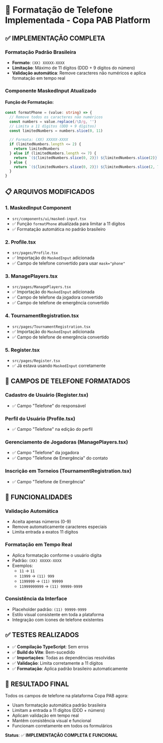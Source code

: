 # 📱 Formatação de Telefone Implementada - Copa PAB Platform

## ✅ **IMPLEMENTAÇÃO COMPLETA**

### **Formatação Padrão Brasileira**
- **Formato**: `(XX) XXXXX-XXXX`
- **Limitação**: Máximo de 11 dígitos (DDD + 9 dígitos do número)
- **Validação automática**: Remove caracteres não numéricos e aplica formatação em tempo real

### **Componente MaskedInput Atualizado**

#### Função de Formatação:
```typescript
const formatPhone = (value: string) => {
  // Remove todos os caracteres não numéricos
  const numbers = value.replace(/\D/g, '')
  // Limita a 11 dígitos (DDD + 9 dígitos)
  const limitedNumbers = numbers.slice(0, 11)
  
  // Formata: (XX) XXXXX-XXXX
  if (limitedNumbers.length <= 2) {
    return limitedNumbers
  } else if (limitedNumbers.length <= 7) {
    return `(${limitedNumbers.slice(0, 2)}) ${limitedNumbers.slice(2)}`
  } else {
    return `(${limitedNumbers.slice(0, 2)}) ${limitedNumbers.slice(2, 7)}-${limitedNumbers.slice(7)}`
  }
}
```

## 📋 **ARQUIVOS MODIFICADOS**

### 1. **MaskedInput Component**
- `src/components/ui/masked-input.tsx`
- ✅ Função `formatPhone` atualizada para limitar a 11 dígitos
- ✅ Formatação automática no padrão brasileiro

### 2. **Profile.tsx**
- `src/pages/Profile.tsx`
- ✅ Importação do `MaskedInput` adicionada
- ✅ Campo de telefone convertido para usar `mask="phone"`

### 3. **ManagePlayers.tsx**
- `src/pages/ManagePlayers.tsx`
- ✅ Importação do `MaskedInput` adicionada
- ✅ Campo de telefone da jogadora convertido
- ✅ Campo de telefone de emergência convertido

### 4. **TournamentRegistration.tsx**
- `src/pages/TournamentRegistration.tsx`
- ✅ Importação do `MaskedInput` adicionada
- ✅ Campo de telefone de emergência convertido

### 5. **Register.tsx**
- `src/pages/Register.tsx`
- ✅ Já estava usando `MaskedInput` corretamente

## 🎯 **CAMPOS DE TELEFONE FORMATADOS**

### **Cadastro de Usuário (Register.tsx)**
- ✅ Campo "Telefone" do responsável

### **Perfil do Usuário (Profile.tsx)**
- ✅ Campo "Telefone" na edição do perfil

### **Gerenciamento de Jogadoras (ManagePlayers.tsx)**
- ✅ Campo "Telefone" da jogadora
- ✅ Campo "Telefone de Emergência" do contato

### **Inscrição em Torneios (TournamentRegistration.tsx)**
- ✅ Campo "Telefone de Emergência"

## 🔧 **FUNCIONALIDADES**

### **Validação Automática**
- Aceita apenas números (0-9)
- Remove automaticamente caracteres especiais
- Limita entrada a exatos 11 dígitos

### **Formatação em Tempo Real**
- Aplica formatação conforme o usuário digita
- Padrão: `(XX) XXXXX-XXXX`
- Exemplos:
  - `11` → `11`
  - `11999` → `(11) 999`
  - `1199999` → `(11) 99999`
  - `11999999999` → `(11) 99999-9999`

### **Consistência da Interface**
- Placeholder padrão: `(11) 99999-9999`
- Estilo visual consistente em toda a plataforma
- Integração com ícones de telefone existentes

## ✅ **TESTES REALIZADOS**

- ✅ **Compilação TypeScript**: Sem erros
- ✅ **Build do Vite**: Bem-sucedido
- ✅ **Importações**: Todas as dependências resolvidas
- ✅ **Validação**: Limita corretamente a 11 dígitos
- ✅ **Formatação**: Aplica padrão brasileiro automaticamente

## 🎉 **RESULTADO FINAL**

Todos os campos de telefone na plataforma Copa PAB agora:
- Usam formatação automática padrão brasileira
- Limitam a entrada a 11 dígitos (DDD + número)
- Aplicam validação em tempo real
- Mantêm consistência visual e funcional
- Funcionam corretamente em todos os formulários

**Status**: ✅ **IMPLEMENTAÇÃO COMPLETA E FUNCIONAL**
